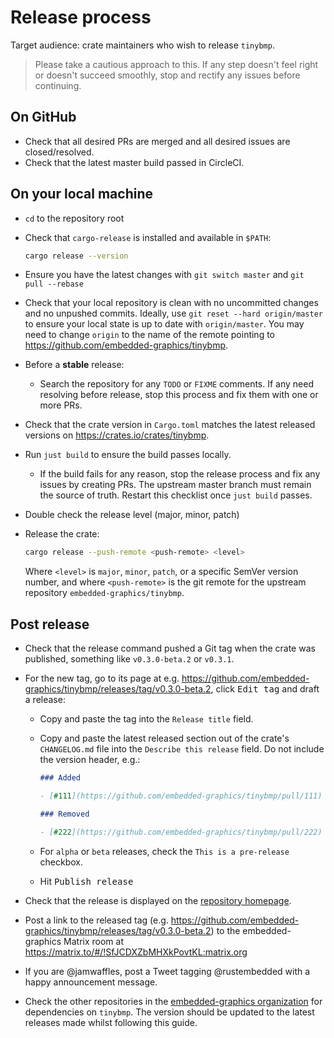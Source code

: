# Release process

Target audience: crate maintainers who wish to release `tinybmp`.

> Please take a cautious approach to this. If any step doesn't feel right or doesn't succeed smoothly, stop and rectify any issues before continuing.

## On GitHub

- Check that all desired PRs are merged and all desired issues are closed/resolved.
- Check that the latest master build passed in CircleCI.

## On your local machine

- `cd` to the repository root
- Check that `cargo-release` is installed and available in `$PATH`:

  ```bash
  cargo release --version
  ```

- Ensure you have the latest changes with `git switch master` and `git pull --rebase`
- Check that your local repository is clean with no uncommitted changes and no unpushed commits. Ideally, use `git reset --hard origin/master` to ensure your local state is up to date with `origin/master`. You may need to change `origin` to the name of the remote pointing to <https://github.com/embedded-graphics/tinybmp>.
- Before a **stable** release:
  - Search the repository for any `TODO` or `FIXME` comments. If any need resolving before release, stop this process and fix them with one or more PRs.
- Check that the crate version in `Cargo.toml` matches the latest released versions on <https://crates.io/crates/tinybmp>.
- Run `just build` to ensure the build passes locally.
  - If the build fails for any reason, stop the release process and fix any issues by creating PRs. The upstream master branch must remain the source of truth. Restart this checklist once `just build` passes.
- Double check the release level (major, minor, patch)
- Release the crate:

  ```bash
  cargo release --push-remote <push-remote> <level>
  ```

  Where `<level>` is `major`, `minor`, `patch`, or a specific SemVer version number, and where `<push-remote>` is the git remote for the upstream repository `embedded-graphics/tinybmp`.

## Post release

- Check that the release command pushed a Git tag when the crate was published, something like `v0.3.0-beta.2` or `v0.3.1`.
- For the new tag, go to its page at e.g. <https://github.com/embedded-graphics/tinybmp/releases/tag/v0.3.0-beta.2>, click <kbd>Edit tag</kbd> and draft a release:

  - Copy and paste the tag into the `Release title` field.
  - Copy and paste the latest released section out of the crate's `CHANGELOG.md` file into the `Describe this release` field. Do not include the version header, e.g.:

    ```markdown
    ### Added

    - [#111](https://github.com/embedded-graphics/tinybmp/pull/111) Added something

    ### Removed

    - [#222](https://github.com/embedded-graphics/tinybmp/pull/222) Removed a thing
    ```

  - For `alpha` or `beta` releases, check the `This is a pre-release` checkbox.
  - Hit <kbd>Publish release</kbd>

- Check that the release is displayed on the [repository homepage](https://github.com/embedded-graphics/tinybmp).
- Post a link to the released tag (e.g. <https://github.com/embedded-graphics/tinybmp/releases/tag/v0.3.0-beta.2>) to the embedded-graphics Matrix room at <https://matrix.to/#/!SfJCDXZbMHXkPovtKL:matrix.org>
- If you are @jamwaffles, post a Tweet tagging @rustembedded with a happy announcement message.

- Check the other repositories in the [embedded-graphics organization](https://github.com/embedded-graphics) for dependencies on `tinybmp`. The version should be updated to the latest releases made whilst following this guide.
